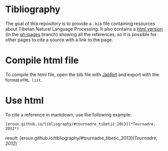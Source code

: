 # Tibliography

The goal of this repository is to provide a `.bib` file containing resources about Tibetan Natural Language Processing. It also contains a [html version](http://eroux.github.io/tibliography/) (in the [gh-pages](https://github.com/eroux/tibliography/tree/gh-pages) branch) showing all the references, so it is possible for other pages to cite a source with a link to the page.

# Compile html file

To compile the html file, open the bib file with [JabRef](http://jabref.sourceforge.net/) and export with the format `HTML list`.

# Use html

To cite a reference in markdown, use the following example:

    [eroux.github.io/tibliography/#tournadre_tibetic_2013](*Tournadre, 2012*)

result: [eroux.github.io/tibliography/#tournadre_tibetic_2013](*Tournadre, 2012*)
